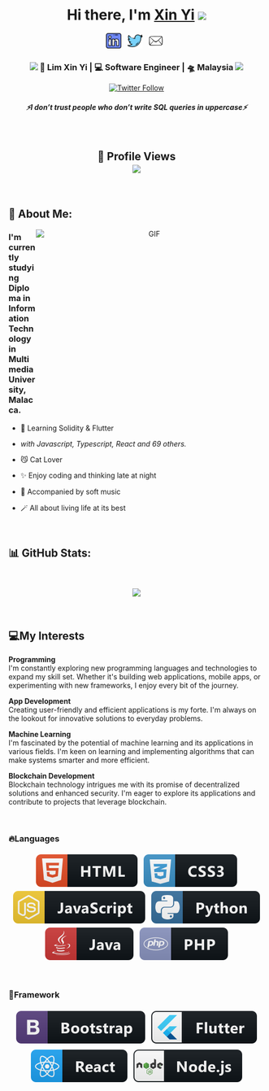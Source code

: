 <div align="center">
   <h1>Hi there, I'm <a href="https://hemant.codes">Xin Yi</a> <img src="https://media.giphy.com/media/hvRJCLFzcasrR4ia7z/giphy.gif" width="25px"> </h1>

</div>

<p align='center'>
   <a href="https://www.linkedin.com/in/lim-xin-yi-335508304/"><img height="30" src="https://raw.githubusercontent.com/8bithemant/8bithemant/master/linkedin.png?raw=true"></a>&nbsp;&nbsp;
<a href="https://x.com/xinyi_0227"><img height="30" src="https://raw.githubusercontent.com/8bithemant/8bithemant/master/twitter.png?raw=true"></a>&nbsp;&nbsp;
<a href="mailto:1221200909@student.mmu.edu.my"><img height="30" src="email.jpg" alt="email"></a>&nbsp;&nbsp;
 </p>



<div align="center">
<h3><img src="https://media.giphy.com/media/WUlplcMpOCEmTGBtBW/giphy.gif" width="30"> 🙎 Lim Xin Yi | 💻 Software Engineer | 🛸 Malaysia <img src="https://media.giphy.com/media/WUlplcMpOCEmTGBtBW/giphy.gif" width="30"></h3>
</div>



<p align="center">
   <a href="https://x.com/xinyi_0227"><img alt="Twitter Follow" src="https://img.shields.io/twitter/follow/_hemant_joshi?style=for-the-badge&color=09f&labelColor=black&logo=twitter&label=@_xinyi0227"></a>
   <br> <!-- <a href="https://badges.pufler.dev/visits/mayhemantt/mayhemantt"> <img alt="hemant joshi github" src="https://badges.pufler.dev/visits/mayhemantt/mayhemantt"> </a> -->
 </p>
 
<h5 align="center">
   <i>⚡️I don’t trust people who don’t write SQL queries in uppercase⚡️</i>
</h5>

<br />
<h2 align="center">
   <b>👀 Profile Views</b><br/>
   <img src="https://profile-counter.glitch.me/xinyi0227/count.svg"/>
</h2>
 

<br />

## 💫 About Me:
<p align="center">
   <img align="right" height="370px" width="450px" alt="GIF" src="https://media1.tenor.com/m/w3APLkMuTX0AAAAC/computer-work.gif" />
  <h3> I'm currently studying Diploma in Information Technology in Multimedia University, Malacca.</h3>
</p>

 - 🥀 Learning Solidity & Flutter
 
 - <i>with Javascript, Typescript, React and 69 others.</i>
   
 - 😼 Cat Lover

 - ✨ Enjoy coding and thinking late at night
 
 - 🎵 Accompanied by soft music
 
 - 🪄 All about living life at its best

<br />
 
## 📊 GitHub Stats:
<br/>
<p align="center" >
<a href="https://github.com/anuraghazra/github-readme-stats"> 
    <img  src="https://github-readme-stats.vercel.app/api?username=xinyi0227&&show_icons=true&theme=radical"/>
  </a>

</p>

<br />

## 💻My Interests
<b>Programming</b><br/>
I'm constantly exploring new programming languages and technologies to expand my skill set. Whether it's building web applications, mobile apps, or experimenting with new frameworks, I enjoy every bit of the journey.

<b>App Development</b><br/>
Creating user-friendly and efficient applications is my forte. I'm always on the lookout for innovative solutions to everyday problems.

<b>Machine Learning</b><br/>
I'm fascinated by the potential of machine learning and its applications in various fields. I'm keen on learning and implementing algorithms that can make systems smarter and more efficient.

<b>Blockchain Development</b><br/>
Blockchain technology intrigues me with its promise of decentralized solutions and enhanced security. I'm eager to explore its applications and contribute to projects that leverage blockchain.

<br />

### 🔥Languages 

<p align="center">
   <img src="svg/dev/languages/html.svg" alt="html" style="vertical-align:top; margin:4px">
   <img src="svg/dev/languages/css3.svg" alt="css3" style="vertical-align:top; margin:4px">
   <img src="svg/dev/languages/js.svg" alt="js" style="vertical-align:top; margin:4px">
   <img src="svg/dev/languages/python.svg" alt="python" style="vertical-align:top; margin:4px">
   <img src="svg/dev/languages/java.svg" alt="java" style="vertical-align:top; margin:4px">
   <img src="svg/dev/languages/php.svg" alt="php" style="vertical-align:top; margin:4px">
</p>

<br />

### 🐾Framework
<p align="center">
   <img src="svg/dev/frameworks/bootstrap.svg" alt="bootstrap" style="vertical-align:top; margin:6px 4px">
   <img src="svg/dev/frameworks/flutter.svg" alt="flutter" style="vertical-align:top; margin:6px 4px">
   <img src="svg/dev/frameworks/react.svg" alt="react" style="vertical-align:top; margin:6px 4px">
   <img src="svg/dev/frameworks/nodejs.svg" alt="nodejs" style="vertical-align:top; margin:6px 4px">
</p>


<!--
### - Blogs 🌱
-->
<!--
<p align="center">
  <a href="https://dev.to/hemant">
    <img src="https://raw.githubusercontent.com/8bithemant/8bithemant/master/svg/blogs/devto.svg"> 
  </a>
</p>
-->
